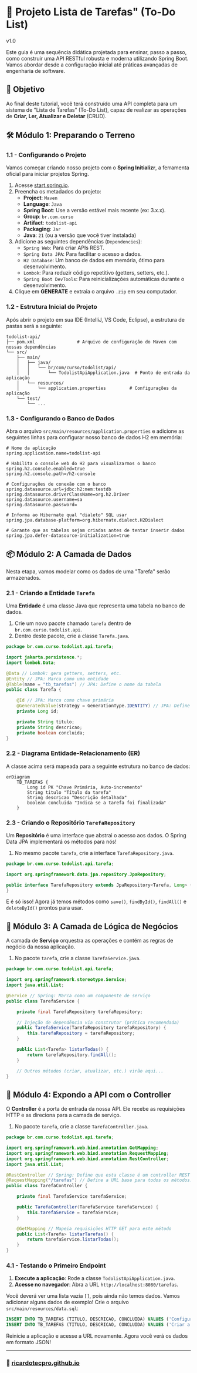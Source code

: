 # 🚀 Projeto Lista de Tarefas" (To-Do List)
 v1.0

Este guia é uma sequência didática projetada para ensinar, passo a passo, como construir uma API RESTful robusta e moderna utilizando Spring Boot. Vamos abordar desde a configuração inicial até práticas avançadas de engenharia de software.

## 🎯 Objetivo

Ao final deste tutorial, você terá construído uma API completa para um sistema de "Lista de Tarefas" (To-Do List), capaz de realizar as operações de **Criar, Ler, Atualizar e Deletar** (CRUD).

## 🛠️ Módulo 1: Preparando o Terreno

### 1.1 - Configurando o Projeto

Vamos começar criando nosso projeto com o **Spring Initializr**, a ferramenta oficial para iniciar projetos Spring.

1.  Acesse [start.spring.io](https://start.spring.io).
2.  Preencha os metadados do projeto:
    *   **Project**: `Maven`
    *   **Language**: `Java`
    *   **Spring Boot**: Use a versão estável mais recente (ex: 3.x.x).
    *   **Group**: `br.com.curso`
    *   **Artifact**: `todolist-api`
    *   **Packaging**: `Jar`
    *   **Java**: `21` (ou a versão que você tiver instalada)
3.  Adicione as seguintes dependências (`Dependencies`):
    *   `Spring Web`: Para criar APIs REST.
    *   `Spring Data JPA`: Para facilitar o acesso a dados.
    *   `H2 Database`: Um banco de dados em memória, ótimo para desenvolvimento.
    *   `Lombok`: Para reduzir código repetitivo (getters, setters, etc.).
    *   `Spring Boot DevTools`: Para reinicializações automáticas durante o desenvolvimento.
4.  Clique em **GENERATE** e extraia o arquivo `.zip` em seu computador.

### 1.2 - Estrutura Inicial do Projeto

Após abrir o projeto em sua IDE (IntelliJ, VS Code, Eclipse), a estrutura de pastas será a seguinte:

```
todolist-api/
├── pom.xml                # Arquivo de configuração do Maven com nossas dependências
└── src/
    ├── main/
    │   ├── java/
    │   │   └── br/com/curso/todolist/api/
    │   │       └── TodolistApiApplication.java  # Ponto de entrada da aplicação
    │   └── resources/
    │       └── application.properties         # Configurações da aplicação
    └── test/
        └── ...
```

### 1.3 - Configurando o Banco de Dados

Abra o arquivo `src/main/resources/application.properties` e adicione as seguintes linhas para configurar nosso banco de dados H2 em memória:

```properties
# Nome da aplicação
spring.application.name=todolist-api

# Habilita o console web do H2 para visualizarmos o banco
spring.h2.console.enabled=true
spring.h2.console.path=/h2-console

# Configurações de conexão com o banco
spring.datasource.url=jdbc:h2:mem:testdb
spring.datasource.driverClassName=org.h2.Driver
spring.datasource.username=sa
spring.datasource.password=

# Informa ao Hibernate qual "dialeto" SQL usar
spring.jpa.database-platform=org.hibernate.dialect.H2Dialect

# Garante que as tabelas sejam criadas antes de tentar inserir dados
spring.jpa.defer-datasource-initialization=true
```

## 📦 Módulo 2: A Camada de Dados

Nesta etapa, vamos modelar como os dados de uma "Tarefa" serão armazenados.

### 2.1 - Criando a Entidade `Tarefa`

Uma **Entidade** é uma classe Java que representa uma tabela no banco de dados.

1.  Crie um novo pacote chamado `tarefa` dentro de `br.com.curso.todolist.api`.
2.  Dentro deste pacote, crie a classe `Tarefa.java`.

```java
package br.com.curso.todolist.api.tarefa;

import jakarta.persistence.*;
import lombok.Data;

@Data // Lombok: gera getters, setters, etc.
@Entity // JPA: Marca como uma entidade
@Table(name = "tb_tarefas") // JPA: Define o nome da tabela
public class Tarefa {

    @Id // JPA: Marca como chave primária
    @GeneratedValue(strategy = GenerationType.IDENTITY) // JPA: Define a geração automática do ID
    private Long id;

    private String titulo;
    private String descricao;
    private boolean concluida;
}
```

### 2.2 - Diagrama Entidade-Relacionamento (ER)

A classe acima será mapeada para a seguinte estrutura no banco de dados:

```mermaid
erDiagram
    TB_TAREFAS {
        Long id PK "Chave Primária, Auto-incremento"
        String titulo "Título da tarefa"
        String descricao "Descrição detalhada"
        boolean concluida "Indica se a tarefa foi finalizada"
    }
```

### 2.3 - Criando o Repositório `TarefaRepository`

Um **Repositório** é uma interface que abstrai o acesso aos dados. O Spring Data JPA implementará os métodos para nós!

1.  No mesmo pacote `tarefa`, crie a interface `TarefaRepository.java`.

```java
package br.com.curso.todolist.api.tarefa;

import org.springframework.data.jpa.repository.JpaRepository;

public interface TarefaRepository extends JpaRepository<Tarefa, Long> {
}
```

E é só isso! Agora já temos métodos como `save()`, `findById()`, `findAll()` e `deleteById()` prontos para usar.

## 🧠 Módulo 3: A Camada de Lógica de Negócios

A camada de **Serviço** orquestra as operações e contém as regras de negócio da nossa aplicação.

1.  No pacote `tarefa`, crie a classe `TarefaService.java`.

```java
package br.com.curso.todolist.api.tarefa;

import org.springframework.stereotype.Service;
import java.util.List;

@Service // Spring: Marca como um componente de serviço
public class TarefaService {

    private final TarefaRepository tarefaRepository;

    // Injeção de dependência via construtor (prática recomendada)
    public TarefaService(TarefaRepository tarefaRepository) {
        this.tarefaRepository = tarefaRepository;
    }

    public List<Tarefa> listarTodas() {
        return tarefaRepository.findAll();
    }

    // Outros métodos (criar, atualizar, etc.) virão aqui...
}
```

## 🔌 Módulo 4: Expondo a API com o Controller

O **Controller** é a porta de entrada da nossa API. Ele recebe as requisições HTTP e as direciona para a camada de serviço.

1.  No pacote `tarefa`, crie a classe `TarefaController.java`.

```java
package br.com.curso.todolist.api.tarefa;

import org.springframework.web.bind.annotation.GetMapping;
import org.springframework.web.bind.annotation.RequestMapping;
import org.springframework.web.bind.annotation.RestController;
import java.util.List;

@RestController // Spring: Define que esta classe é um controller REST
@RequestMapping("/tarefas") // Define a URL base para todos os métodos: http://localhost:8080/tarefas
public class TarefaController {

    private final TarefaService tarefaService;

    public TarefaController(TarefaService tarefaService) {
        this.tarefaService = tarefaService;
    }

    @GetMapping // Mapeia requisições HTTP GET para este método
    public List<Tarefa> listarTarefas() {
        return tarefaService.listarTodas();
    }
}
```

### 4.1 - Testando o Primeiro Endpoint

1.  **Execute a aplicação**: Rode a classe `TodolistApiApplication.java`.
2.  **Acesse no navegador**: Abra a URL `http://localhost:8080/tarefas`.

Você deverá ver uma lista vazia `[]`, pois ainda não temos dados. Vamos adicionar alguns dados de exemplo! Crie o arquivo `src/main/resources/data.sql`:

```sql
INSERT INTO TB_TAREFAS (TITULO, DESCRICAO, CONCLUIDA) VALUES ('Configurar o Backend', 'Criar a entidade e o repositório da Tarefa.', true);
INSERT INTO TB_TAREFAS (TITULO, DESCRICAO, CONCLUIDA) VALUES ('Criar a API REST', 'Desenvolver o endpoint para listar as tarefas.', false);
```

Reinicie a aplicação e acesse a URL novamente. Agora você verá os dados em formato JSON!


-----

### 🚀 [ricardotecpro.github.io](https://ricardotecpro.github.io/)

